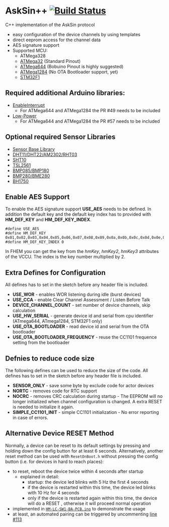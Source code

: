 
# AskSin++  [![Build Status](https://travis-ci.com/pa-pa/AskSinPP.svg?branch=master)](https://travis-ci.com/pa-pa/AskSinPP)

C++ implementation of the AskSin protocol

- easy configuration of the device channels by using templates
- direct eeprom access for the channel data
- AES signature support
- Supported MCU:
  - ATMega328
  - [ATMega32](https://github.com/MCUdude/MightyCore) (Standard Pinout)
  - [ATMega644](https://github.com/MCUdude/MightyCore) (Bobuino Pinout is highly suggested)
  - [ATMega1284](https://github.com/MCUdude/MightyCore) (No OTA Bootloader support, yet)
  - [STM32F1](http://dan.drown.org/stm32duino/package_STM32duino_index.json)

## Required additional Arduino libraries:
- [EnableInterrupt](https://github.com/GreyGnome/EnableInterrupt)
  - For ATMega644 and ATMega1284 the PR #49 needs to be included
- [Low-Power](https://github.com/rocketscream/Low-Power.git)
  - For ATMega644 and ATMega1284 the PR #57 needs to be included

## Optional required Sensor Libraries
- [Sensor Base Library](https://github.com/adafruit/Adafruit_Sensor)
- [DHT11/DHT22/AM2302/RHT03](https://github.com/adafruit/DHT-sensor-library)
- [SHT10](https://github.com/spease/Sensirion.git)
- [TSL2561](https://github.com/adafruit/TSL2561-Arduino-Library)
- [BMP085/BMP180](https://github.com/adafruit/Adafruit-BMP085-Library)
- [BMP280/BME280](https://github.com/finitespace/BME280)
- [BH1750](https://github.com/claws/BH1750)


## Enable AES Support

To enable the AES signature support **USE_AES** needs to be
defined. In addition the default key and the default key index 
has to provided with **HM_DEF_KEY** and **HM_DEF_KEY_INDEX**. 

    #define USE_AES
    #define HM_DEF_KEY 0x01,0x02,0x03,0x04,0x05,0x06,0x07,0x08,0x09,0x0a,0x0b,0x0c,0x0d,0x0e,0x0f,0x10
    #define HM_DEF_KEY_INDEX 0
    
In FHEM you can get the key from the *hmKey*, 
*hmKey2*, *hmKey3* attributes of the VCCU. The index is the key
number multiplied by 2.

## Extra Defines for Configuration

All defines has to set in the sketch before any header file is included.

- **USE_WOR** - enables WOR listening during idle (burst devices)
- **USE_CCA** - enable Clear Channel Assessment / Listen Before Talk
- **DEVICE_CHANNEL_COUNT** - set number of device channels, skip calculation
- **USE_HW_SERIAL** - generate device id and serial from cpu identifier (ATmega644, ATmega1284, STM32F1 only)
- **USE_OTA_BOOTLOADER** - read device id and serial from the OTA bootloader
- **USE_OTA_BOOTLOADER_FREQUENCY** - reuse the CC1101 frequence setting from the bootloader


## Defnies to reduce code size

The following defines can be used to reduce the size of the code.
All defines has to set in the sketch before any header file is included.

- **SENSOR_ONLY** - save some byte by exclude code for actor devices
- **NORTC** - removes code for RTC support
- **NOCRC** - removes CRC calculation during startup - The EEPROM will no longer initialized when channel configuration is changed. A extra RESET is needed to initialize it again.
- **SIMPLE_CC1101_INIT** - simple CC1101 initialization - No error reporting in case of errors.

## Alternative Device RESET Method

Normally, a device can be reset to its default settings by pressing and holding down the config button for at least 6 seconds.
Alternatively, another reset method can be used with `ResetOnBoot.h` without pressing the config button (i.e. for devices in hard to reach places):
- to reset, reboot the device twice within 4 seconds after startup
  - explained in detail:
    - startup: the device led blinks with 5 Hz the first 4 seconds
    - if the device is restarted within this time, the device led blinks with 10 Hz for 4 seconds
    - only if the device is restarted again within this time, the device will do a RESET , otherwise it will proceed normal operation
- implemented in [`HM-LC-SW1-BA-PCB.ino`](https://github.com/pa-pa/AskSinPP/blob/master/examples/HM-LC-SW1-BA-PCB/HM-LC-SW1-BA-PCB.ino) to demonstrate the usage
- at least, an automated pairing can be triggered by uncommenting [line #113](https://github.com/pa-pa/AskSinPP/blob/8e235f54c6a31c9485be6e60632d58274ff199ba/examples/HM-LC-SW1-BA-PCB/HM-LC-SW1-BA-PCB.ino#L113)
